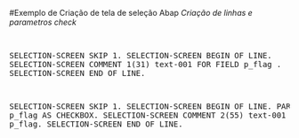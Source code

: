  


#Exemplo de Criação de tela de seleção Abap
_Criação de linhas e parametros check_
<div><pre>

  SELECTION-SCREEN SKIP 1.
  SELECTION-SCREEN BEGIN OF LINE.
  SELECTION-SCREEN COMMENT 1(31) text-001 FOR FIELD p_flag .
  SELECTION-SCREEN END OF LINE.


SELECTION-SCREEN SKIP 1.
SELECTION-SCREEN BEGIN OF LINE.
PARAMETERS: p_flag AS CHECKBOX.
SELECTION-SCREEN COMMENT 2(55) text-001 FOR FIELD p_flag.
SELECTION-SCREEN END OF LINE.

</div></pre>